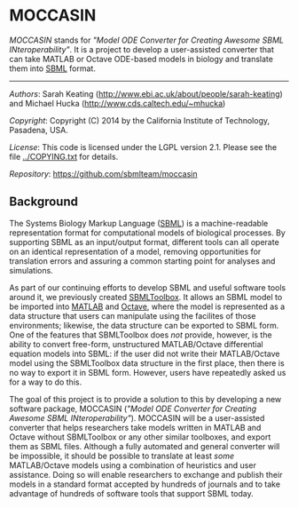 MOCCASIN
========

*MOCCASIN* stands for *"Model ODE Converter for Creating Awesome SBML INteroperability"*.  It is a project to develop a user-assisted converter that can take MATLAB or Octave ODE-based models in biology and translate them into [SBML](http://sbml.org) format.

----
*Authors*:      Sarah Keating (http://www.ebi.ac.uk/about/people/sarah-keating) and
Michael Hucka (http://www.cds.caltech.edu/~mhucka) 

*Copyright*:    Copyright (C) 2014 by the California Institute of Technology, Pasadena, USA.

*License*:      This code is licensed under the LGPL version 2.1.  Please see the file [../COPYING.txt](https://raw.githubusercontent.com/sbmlteam/moccasin/master/COPYING.txt) for details.

*Repository*:   https://github.com/sbmlteam/moccasin


Background
----------

The Systems Biology Markup Language ([SBML](http://sbml.org)) is a machine-readable representation format for computational models of biological processes.  By supporting SBML as an input/output format, different tools can all operate on an identical representation of a model, removing opportunities for translation errors and assuring a common starting point for analyses and simulations.

As part of our continuing efforts to develop SBML and useful software tools around it, we previously created [SBMLToolbox](http://sbml.org/Software/SBMLToolbox).  It allows an SBML model to be imported into [MATLAB](http://www.mathworks.com) and [Octave](http://octave.org), where the model is represented as a data structure that users can manipulate using the facilites of those environments; likewise, the data structure can be exported to SBML form.  One of the features that SBMLToolbox does *not* provide, however, is the ability to convert free-form, unstructured MATLAB/Octave differential equation models into SBML: if the user did not write their MATLAB/Octave model using the SBMLToolbox data structure in the first place, then there is no way to export it in SBML form.  However, users have repeatedly asked us for a way to do this.

The goal of this project is to provide a solution to this by developing a new software package, MOCCASIN (*"Model ODE Converter for Creating Awesome SBML INteroperability"*). MOCCASIN will be a user-assisted converter that helps researchers take models written in MATLAB and Octave without SBMLToolbox or any other similar toolboxes, and export them as SBML files.  Although a fully automated and general converter will be impossible, it should be possible to translate at least *some* MATLAB/Octave models using a combination of heuristics and user assistance.  Doing so will enable researchers to exchange and publish their models in a standard format accepted by hundreds of journals and to take advantage of hundreds of software tools that support SBML today.
